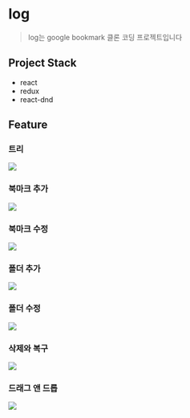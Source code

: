 # log

> log는 google bookmark 클론 코딩 프로젝트입니다

## Project Stack

- react
- redux
- react-dnd

## Feature

### 트리
![](https://github.com/taekyeomlee/log/blob/main/images/tree.gif)

### 북마크 추가
![](https://github.com/taekyeomlee/log/blob/main/images/add_bookmark.gif)

### 북마크 수정
![](https://github.com/taekyeomlee/log/blob/main/images/modify_bookmark.gif)

### 폴더 추가
![](https://github.com/taekyeomlee/log/blob/main/images/add_folder.gif)

### 폴더 수정
![](https://github.com/taekyeomlee/log/blob/main/images/modify_folder.gif)

### 삭제와 복구
![](https://github.com/taekyeomlee/log/blob/main/images/delete_restore.gif)

### 드래그 앤 드롭
![](https://github.com/taekyeomlee/log/blob/main/images/drag_and_drop.gif)
